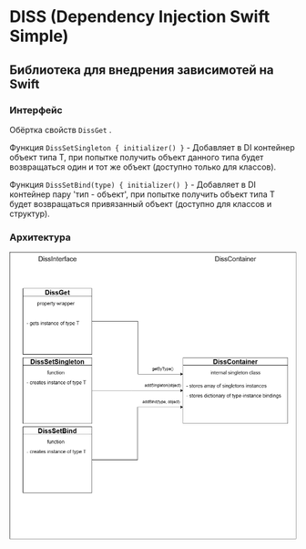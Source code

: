 # DISS (**D**ependency **I**njection **S**wift **S**imple)
## Библиотека для внедрения зависимотей на Swift
### Интерфейс
Обёртка свойств `DissGet` .<p> 
Функция `DissSetSingleton { initializer() }` - Добавляет в DI контейнер объект типа T, при попытке получить объект данного типа будет возвращаться один и тот же объект (доступно только для классов).<p>
Функция `DissSetBind(type) { initializer() }` - Добавляет в DI контейнер пару 'тип - объект', при попытке получить объект типа T будет возвращаться привязанный объект (доступно для классов и структур).
### Архитектура
![Архитектура](docs/DissArchitecture.png "Архитектура")